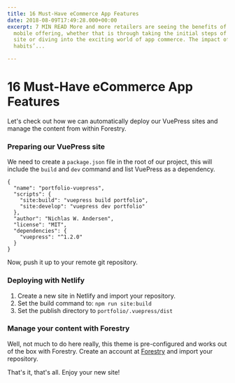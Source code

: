 ```yaml
---
title: 16 Must-Have eCommerce App Features
date: 2018-08-09T17:49:28.000+00:00
excerpt: 7 MIN READ More and more retailers are seeing the benefits of improving their
  mobile offering, whether that is through taking the initial steps of getting a mobile-responsive
  site or diving into the exciting world of app commerce. The impact of mobile shoppers
  habits’...

---
```

# 16 Must-Have eCommerce App Features

Let's check out how we can automatically deploy our VuePress sites and manage the content from within Forestry.

### Preparing our VuePress site

We need to create a `package.json` file in the root of our project, this will include the `build` and `dev` command and list VuePress as a dependency.

    {
      "name": "portfolio-vuepress",
      "scripts": {
        "site:build": "vuepress build portfolio",
        "site:develop": "vuepress dev portfolio"
      },
      "author": "Nichlas W. Andersen",
      "license": "MIT",
      "dependencies": {
        "vuepress": "^1.2.0"
      }
    }

Now, push it up to your remote git repository.

### Deploying with Netlify

1. Create a new site in Netlify and import your repository.
2. Set the build command to: `npm run site:build`
3. Set the publish directory to `portfolio/.vuepress/dist`

### Manage your content with Forestry

Well, not much to do here really, this theme is pre-configured and works out of the box with Forestry. Create an account at [Forestry](https://forestry.io "Forestry") and import your repository.

That's it, that's all. Enjoy your new site!